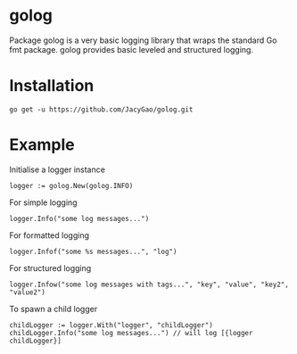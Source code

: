 # golog
Package golog is a very basic logging library that wraps the standard Go fmt package. 
golog provides basic leveled and structured logging.

# Installation
```
go get -u https://github.com/JacyGao/golog.git
```

# Example
Initialise a logger instance
```
logger := golog.New(golog.INFO)
```
For simple logging
```
logger.Info("some log messages...")
```
For formatted logging
```
logger.Infof("some %s messages...", "log")
```
For structured logging
```
logger.Infow("some log messages with tags...", "key", "value", "key2", "value2")
```
To spawn a child logger
```
childLogger := logger.With("logger", "childLogger")
childLogger.Info("some log messages...") // will log [{logger childLogger}]
```
